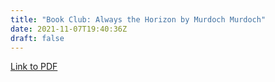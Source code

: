 ```yaml
---
title: "Book Club: Always the Horizon by Murdoch Murdoch"
date: 2021-11-07T19:40:36Z
draft: false
---
```


[Link to PDF](/books/always_the_horizon.pdf)
